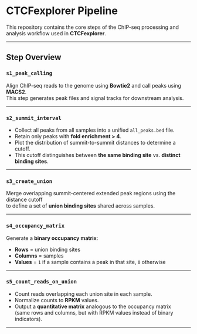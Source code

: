 # CTCFexplorer Pipeline

This repository contains the core steps of the ChIP-seq processing and analysis workflow used in **CTCFexplorer**.

---

## Step Overview

### `s1_peak_calling`
Align ChIP-seq reads to the genome using **Bowtie2** and call peaks using **MACS2**.  
This step generates peak files and signal tracks for downstream analysis.

---

### `s2_summit_interval`
- Collect all peaks from all samples into a unified `all_peaks.bed` file.
- Retain only peaks with **fold enrichment > 4**.
- Plot the distribution of summit-to-summit distances to determine a cutoff.
- This cutoff distinguishes between **the same binding site** vs. **distinct binding sites**.

---

### `s3_create_union`
Merge overlapping summit-centered extended peak regions using the distance cutoff  
to define a set of **union binding sites** shared across samples.

---

### `s4_occupancy_matrix`
Generate a **binary occupancy matrix**:
- **Rows** = union binding sites  
- **Columns** = samples  
- **Values** = `1` if a sample contains a peak in that site, `0` otherwise

---

### `s5_count_reads_on_union`
- Count reads overlapping each union site in each sample.
- Normalize counts to **RPKM** values.
- Output a **quantitative matrix** analogous to the occupancy matrix  
  (same rows and columns, but with RPKM values instead of binary indicators).

---